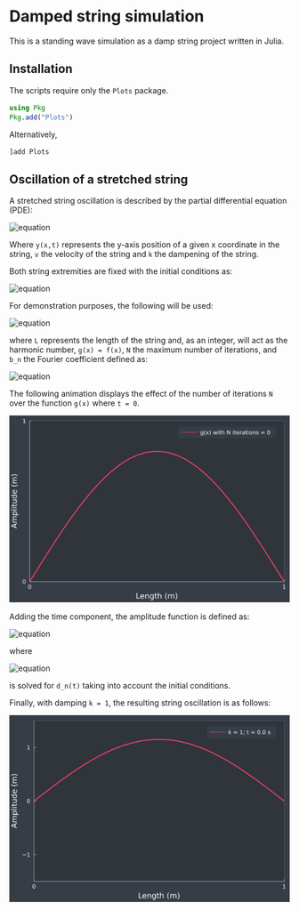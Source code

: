 # Damped string simulation

This is a standing wave simulation as a damp string project written in Julia.

## Installation

The scripts require only the `Plots` package.

```julia
using Pkg
Pkg.add("Plots")
```

Alternatively,

```julia
]add Plots
```

## Oscillation of a stretched string

A stretched string oscillation is described by the partial differential equation (PDE):

![equation](https://latex.codecogs.com/png.image?%5CLARGE%20%5Cdpi%7B100%7D%5Cbg%7Bwhite%7D%5Cfrac%7B%5Cpartial%5E2%20y(x,t)%7D%7B%5Cpartial%20t%5E2%7D%20=%20v%5E2%20%5Cfrac%7B%5Cpartial%5E2%20y(x,t)%7D%7B%5Cpartial%20x%5E2%7D%20-%20k%20%5Cfrac%7B%5Cpartial%20y(x,t)%7D%7B%5Cpartial%20t%7D)

Where `y(x,t)` represents the y-axis position of a given x coordinate in the string, `v` the velocity of the string and `k` the dampening of the string.

Both string extremities are fixed with the initial conditions as:

![equation](https://latex.codecogs.com/png.image?%5CLARGE%20%5Cdpi%7B100%7D%5Cbg%7Bwhite%7D%5Cbegin%7Bcases%7Dy(x,0)%20=%20f(x)%5C%5C%5Cfrac%7B%5Cpartial%20y(x,0)%7D%7B%5Cpartial%20t%7D%20=%20g(x)%5Cend%7Bcases%7D)

For demonstration purposes, the following will be used:

![equation](https://latex.codecogs.com/png.image?%5CLARGE%20%5Cdpi%7B100%7D%5Cbg%7Bwhite%7D%5Cbegin%7Bcases%7DL%20=%201~(m)%5C%5Cv%20=%201~(ms%5E%7B-1%7D)%5C%5Cg(x)%20=%20%5Csum_%7Bn%7D%5E%7BN%7D%20b_n%20%5Csin(%5Cfrac%7B(2n%20&plus;%201)x%5Cpi%7D%7BL%7D)%5Cend%7Bcases%7D)

where `L` represents the length of the string and, as an integer, will act as the harmonic number, `g(x) = f(x)`, `N` the maximum number of iterations, and `b_n` the Fourier coefficient defined as:

![equation](https://latex.codecogs.com/png.image?%5CLARGE%20%5Cdpi%7B100%7D%5Cbg%7Bwhite%7Db_n%20=%20%5Cfrac%7B8%7D%7B%5Cpi%5E2%7D%5Cfrac%7B(-1)%5En%7D%7B(2n%20&plus;%201)%5E2%7D)

The following animation displays the effect of the number of iterations `N` over the function `g(x)` where `t = 0`.

<img src="gifs/string_iterations.gif">

Adding the time component, the amplitude function is defined as:

![equation](https://latex.codecogs.com/png.image?%5CLARGE%20%5Cdpi%7B100%7D%5Cbg%7Bwhite%7DY_n(x,%20t)%20=%20g_n(x)%20d_n(t))

where

![equation](https://latex.codecogs.com/png.image?%5CLARGE%20%5Cdpi%7B100%7D%5Cbg%7Bwhite%7D%5Cfrac%7B%5Cpartial%5E2%20Y_n(x,t)%7D%7B%5Cpartial%20t%5E2%7D%20=%20v%5E2%20%5Cfrac%7B%5Cpartial%5E2%20Y_n(x,t)%7D%7B%5Cpartial%20x%5E2%7D%20-%20k%20%5Cfrac%7B%5Cpartial%20Y_n(x,t)%7D%7B%5Cpartial%20t%7D)

is solved for `d_n(t)` taking into account the initial conditions.

Finally, with damping `k = 1`, the resulting string oscillation is as follows:

<img src="gifs/string_animation.gif">
